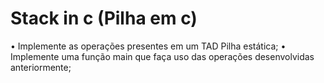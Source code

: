 # Stack in c (Pilha em c)

• Implemente as operações presentes em um TAD Pilha estática;
• Implemente uma função main que faça uso das operações
desenvolvidas anteriormente;
